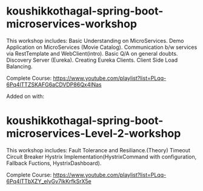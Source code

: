 # koushikkothagal-spring-boot-microservices-workshop

This workshop includes:
  Basic Understanding on MicroServices.
  Demo Application on MicroServices (Movie Catalog).
  Communication b/w services via RestTemplate and WebClient(intro).
  Basic Q/A on general doubts.
  Discovery Server (Eureka).
  Creating Eureka Clients.
  Client Side Load Balancing.

Complete Course:
  https://www.youtube.com/playlist?list=PLqq-6Pq4lTTZSKAFG6aCDVDP86Qx4lNas

Added on with:

# koushikkothagal-spring-boot-microservices-Level-2-workshop

This workshop includes:
  Fault Tolerance and Resiliance.(Theory)
  Timeout
  Circuit Breaker
  Hystrix Implementation(HystrixCommand with configuration, Fallback Fuctions, HystrixDashboard).
  
Complete Course:
  https://www.youtube.com/playlist?list=PLqq-6Pq4lTTbXZY_elyGv7IkKrfkSrX5e
